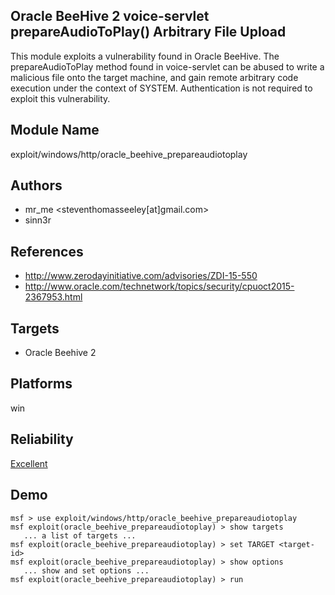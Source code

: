 ## Oracle BeeHive 2 voice-servlet prepareAudioToPlay() Arbitrary File Upload

This module exploits a vulnerability found in Oracle 
BeeHive. The prepareAudioToPlay method found in 
voice-servlet can be abused to write a malicious file onto 
the target machine, and gain remote arbitrary code execution 
under the context of SYSTEM. Authentication is not required 
to exploit this vulnerability.


## Module Name
exploit/windows/http/oracle_beehive_prepareaudiotoplay

## Authors
* mr_me <steventhomasseeley[at]gmail.com>
* sinn3r


## References
* http://www.zerodayinitiative.com/advisories/ZDI-15-550
* http://www.oracle.com/technetwork/topics/security/cpuoct2015-2367953.html



## Targets
* Oracle Beehive 2


## Platforms
win

## Reliability
[Excellent](https://github.com/rapid7/metasploit-framework/wiki/Exploit-Ranking)

## Demo

```
msf > use exploit/windows/http/oracle_beehive_prepareaudiotoplay
msf exploit(oracle_beehive_prepareaudiotoplay) > show targets
   ... a list of targets ...
msf exploit(oracle_beehive_prepareaudiotoplay) > set TARGET <target-id>
msf exploit(oracle_beehive_prepareaudiotoplay) > show options
   ... show and set options ...
msf exploit(oracle_beehive_prepareaudiotoplay) > run
```
    
    